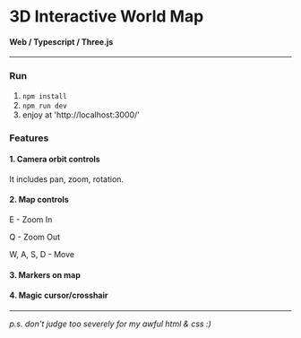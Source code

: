 # 3D Interactive World Map
#### Web / Typescript / Three.js
---
### Run
1. `npm install`
2. `npm run dev`
3. enjoy at 'http://localhost:3000/'

### Features
#### 1. Camera orbit controls
It includes pan, zoom, rotation.
#### 2. Map controls
E - Zoom In

Q - Zoom Out

W, A, S, D - Move
#### 3. Markers on map
#### 4. Magic cursor/crosshair

---

*p.s. don't judge too severely for my awful html & css :)*

